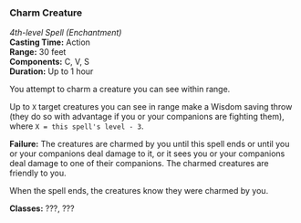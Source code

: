 ### Charm Creature
*4th-level Spell (Enchantment)*  
**Casting Time:** Action  
**Range:** 30 feet  
**Components:** C, V, S  
**Duration:** Up to 1 hour  

You attempt to charm a creature you can see within range.

Up to `X` target creatures you can see in range make a Wisdom saving throw (they do so with advantage if you or your companions are fighting them), where `X = this spell's level - 3`.

**Failure:** The creatures are charmed by you until this spell ends or until you or your companions deal damage to it, or it sees you or your companions deal damage to one of their companions. The charmed creatures are friendly to you.

When the spell ends, the creatures know they were charmed by you.

**Classes:** ???, ???
